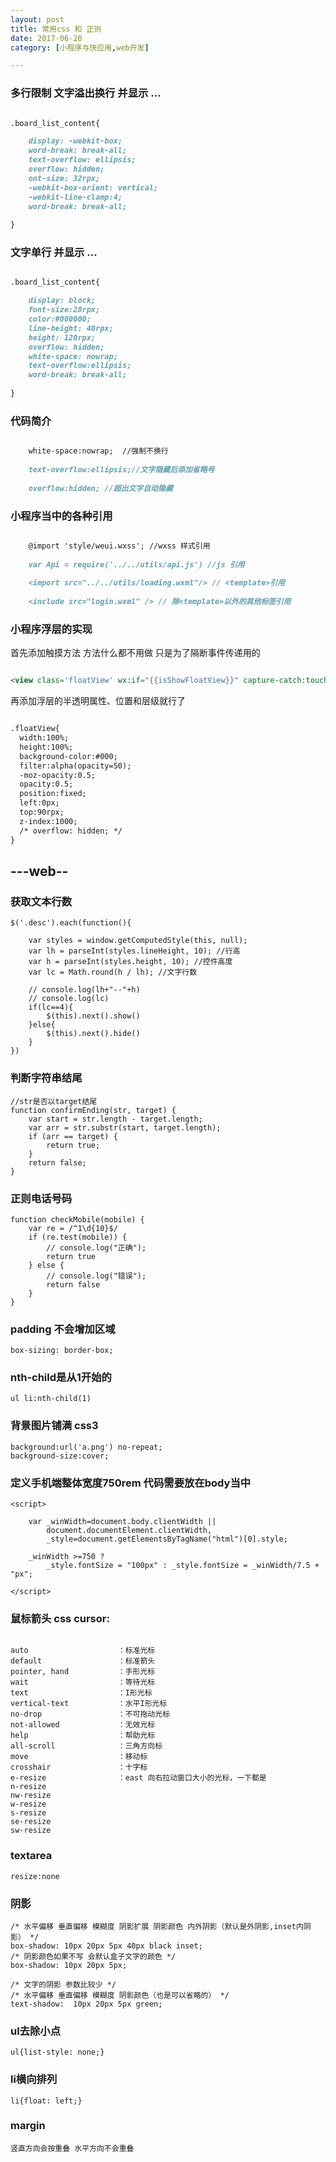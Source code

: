 ```yaml
---
layout: post
title: 常用css 和 正则
date: 2017-06-20
category: [小程序与快应用,web开发]

---
```


### 多行限制 文字溢出换行 并显示 ...

```markdown

.board_list_content{

    display: -webkit-box;
    word-break: break-all;
    text-overflow: ellipsis;
    overflow: hidden;
    ont-size: 32rpx;
    -webkit-box-orient: vertical;
    -webkit-line-clamp:4;
    word-break: break-all;
    
}

```

### 文字单行 并显示 ...

```markdown

.board_list_content{

    display: block;
    font-size:28rpx;
    color:#000000;
    line-height: 40rpx;
    height: 120rpx;
    overflow: hidden;
    white-space: nowrap;
    text-overflow:ellipsis;
    word-break: break-all;
    
}

```

### 代码简介

```markdown

    white-space:nowrap;  //强制不换行
    
    text-overflow:ellipsis;//文字隐藏后添加省略号
    
    overflow:hidden; //超出文字自动隐藏

```

### 小程序当中的各种引用

```markdown

    @import 'style/weui.wxss'; //wxss 样式引用
    
    var Api = require('../../utils/api.js') //js 引用
    
    <import src="../../utils/loading.wxml"/> // <template>引用
    
    <include src="login.wxml" /> // 除<template>以外的其他标签引用

```
### 小程序浮层的实现

首先添加触摸方法 方法什么都不用做 只是为了隔断事件传递用的

```markdown

<view class='floatView' wx:if="{{isShowFloatView}}" capture-catch:touchstart="doNothing"></view>

```

再添加浮层的半透明属性、位置和层级就行了

```markdown

.floatView{
  width:100%; 
  height:100%;
  background-color:#000; 
  filter:alpha(opacity=50); 
  -moz-opacity:0.5; 
  opacity:0.5; 
  position:fixed; 
  left:0px; 
  top:90rpx; 
  z-index:1000;
  /* overflow: hidden; */
}

```
##  ---web--

### 获取文本行数
```
$('.desc').each(function(){

    var styles = window.getComputedStyle(this, null);
    var lh = parseInt(styles.lineHeight, 10); //行高
    var h = parseInt(styles.height, 10); //控件高度
    var lc = Math.round(h / lh); //文字行数

    // console.log(lh+"--"+h)
    // console.log(lc)
    if(lc==4){
        $(this).next().show()
    }else{
        $(this).next().hide()
    }
})

```

### 判断字符串结尾
```
//str是否以target结尾
function confirmEnding(str, target) {
    var start = str.length - target.length;
    var arr = str.substr(start, target.length);
    if (arr == target) {
        return true;
    }
    return false;
}
```

### 正则电话号码
```
function checkMobile(mobile) {
    var re = /^1\d{10}$/
    if (re.test(mobile)) {
        // console.log("正确");
        return true
    } else {
        // console.log("错误");
        return false
    }
}
```

### padding 不会增加区域

```
box-sizing: border-box;

```
### nth-child是从1开始的
```
ul li:nth-child(1)

```

### 背景图片铺满 css3
```
background:url('a.png') no-repeat;
background-size:cover;
```

### 定义手机端整体宽度750rem 代码需要放在body当中

```
<script>

    var _winWidth=document.body.clientWidth ||
        document.documentElement.clientWidth,
        _style=document.getElementsByTagName("html")[0].style;
        
    _winWidth >=750 ? 
        _style.fontSize = "100px" : _style.fontSize = _winWidth/7.5 + "px";
        
</script>

```

### 鼠标箭头 css cursor:

```

auto                    ：标准光标  
default                 ：标准箭头  
pointer, hand           ：手形光标  
wait                    ：等待光标  
text                    ：I形光标  
vertical-text           ：水平I形光标  
no-drop                 ：不可拖动光标  
not-allowed             ：无效光标  
help                    ：帮助光标  
all-scroll              ：三角方向标  
move                    ：移动标  
crosshair               ：十字标  
e-resize                ：east 向右拉动窗口大小的光标，一下都是
n-resize  
nw-resize  
w-resize  
s-resize  
se-resize  
sw-resize

```

### textarea

```
resize:none

```
### 阴影

```
/* 水平偏移 垂直偏移 模糊度 阴影扩展 阴影颜色 内外阴影（默认是外阴影,inset内阴影） */
box-shadow: 10px 20px 5px 40px black inset;
/* 阴影颜色如果不写 会默认盒子文字的颜色 */
box-shadow: 10px 20px 5px;

/* 文字的阴影 参数比较少 */
/* 水平偏移 垂直偏移 模糊度 阴影颜色（也是可以省略的） */
text-shadow:  10px 20px 5px green;

```
### ul去除小点
```
ul{list-style: none;}
```
### li横向排列
```
li{float: left;}
```
### margin 

```
竖直方向会按重叠 水平方向不会重叠
```
